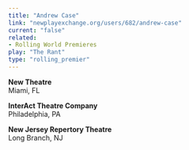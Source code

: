 ```yaml
---
title: "Andrew Case"
link: "newplayexchange.org/users/682/andrew-case"
current: "false"
related:
- Rolling World Premieres
play: "The Rant"
type: "rolling_premier"
---
```


**New Theatre**\
Miami, FL

**InterAct Theatre Company**\
Philadelphia, PA

**New Jersey Repertory Theatre**\
Long Branch, NJ
